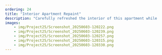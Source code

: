 ```yaml
---
ordering: 24
title: "Interior Apartment Repaint"
description: "Carefully refreshed the interior of this apartment while keeping floors and furniture protected"
images:
    - img/Project25/Screenshot_20250603-120222.png
    - img/Project25/Screenshot_20250603-120239.png
    - img/Project25/Screenshot_20250603-120257.png
    - img/Project25/Screenshot_20250603-120315.png
    - img/Project25/Screenshot_20250603-120330.png
---
```

